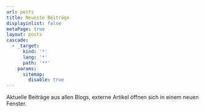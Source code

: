 ```yaml
---
url: posts
title: Neueste Beiträge
displayinlist: false
metaPage: true
layout: posts
cascade:
  - _target:
      kind: '*'
      lang: '*'
      path: '**'
    params:
      sitemap:
        disable: true
---
```

Aktuelle Beiträge aus allen Blogs, externe Artikel öffnen sich in einem neuen Fenster.
